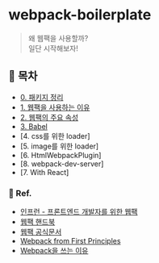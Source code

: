 # webpack-boilerplate

> 왜 웹팩을 사용할까?  
> 일단 시작해보자!

## 📁 목차

-   [0. 패키지 정리](./docs/0.%20패키지%20정리.md)
-   [1. 웹팩을 사용하는 이유](./docs/1.%20웹팩을%20사용하는%20이유.md)
-   [2. 웹팩의 주요 속성](./docs/2.%20웹팩의%20주요%20속성.md)
-   [3. Babel](./docs/3.%20Babel.md)
-   [4. css를 위한 loader]
-   [5. image를 위한 loader]
-   [6. HtmlWebpackPlugin]
-   [8. webpack-dev-server]
-   [7. With React]

### 👀 Ref.

-   [인프런 - 프론트엔드 개발자를 위한 웹팩](https://www.inflearn.com/course/%ED%94%84%EB%9F%B0%ED%8A%B8%EC%97%94%EB%93%9C-%EC%9B%B9%ED%8C%A9)
-   [웹팩 핸드북](https://www.inflearn.com/course/%ED%94%84%EB%9F%B0%ED%8A%B8%EC%97%94%EB%93%9C-%EC%9B%B9%ED%8C%A9)
-   [웹팩 공식문서](https://webpack.js.org/)
-   [Webpack from First Principles](https://www.youtube.com/watch?v=WQue1AN93YU)
-   [Webpack을 쓰는 이유](https://ingg.dev/webpack/)
